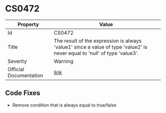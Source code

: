 # CS0472

| Property               | Value                                                                                                                      |
| ---------------------- | -------------------------------------------------------------------------------------------------------------------------- |
| Id                     | CS0472                                                                                                                     |
| Title                  | The result of the expression is always 'value1' since a value of type 'value2' is never equal to 'null' of type 'value3'\. |
| Severity               | Warning                                                                                                                    |
| Official Documentation | [link](http://docs.microsoft.com/en-us/dotnet/csharp/misc/cs0472)                                                          |

## Code Fixes

* Remove condition that is always equal to true/false
